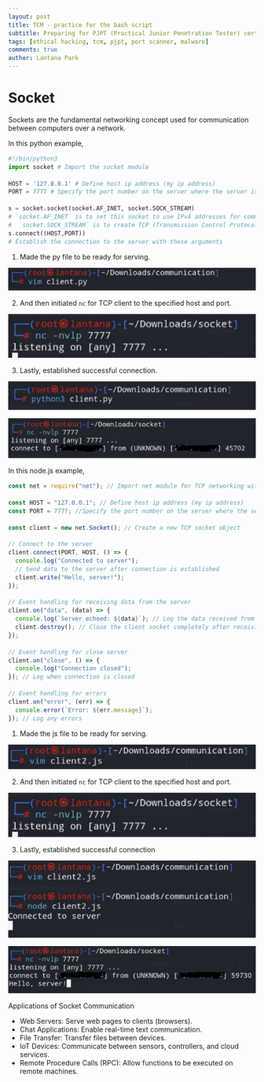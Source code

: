 ```yaml
---
layout: post
title: TCM - practice for the bash script
subtitle: Preparing for PJPT (Practical Junior Penetration Tester) certification by making socket, port scanner, and simple malware(ransomware) using node.js and python
tags: [ethical hacking, tcm, pjpt, port scanner, malware]
comments: true
author: Lantana Park
---
```


# Socket

Sockets are the fundamental networking concept used for communication between computers over a network.

In this python example,

```python
#!/bin/python3
import socket # Import the socket module

HOST = '127.0.0.1' # Define host ip address (my ip address)
PORT = 7777 # Specify the port number on the server where the server is listening for incoming connections

s = socket.socket(socket.AF_INET, socket.SOCK_STREAM)
# `socket.AF_INET` is to set this socket to use IPv4 addresses for communication
#  `socket.SOCK_STREAM` is to create TCP (Transmission Control Protocol)
s.connect((HOST,PORT))
# Establish the connection to the server with these arguments
```

1. Made the py file to be ready for serving.

![ready](../assets/img/PJPT/coding/Screenshot%202024-06-23%20at%2016.02.38.png)

2. And then initiated `nc` for TCP client to the specified host and port.

![ready](../assets/img/PJPT/coding/Screenshot%202024-06-23%20at%2016.07.23.png)

3. Lastly, established successful connection.

![established](../assets/img/PJPT/coding/Screenshot%202024-06-23%20at%2016.03.12.png)

![nc](../assets/img/PJPT/coding/Screenshot%202024-06-23%20at%2016.03.07.png)

In this node.js example,

```javascript
const net = require("net"); // Import net module for TCP networking with node.js

const HOST = "127.0.0.1"; // Define host ip address (my ip address)
const PORT = 7777; //Specify the port number on the server where the server is listening for incoming connections

const client = new net.Socket(); // Create a new TCP socket object

// Connect to the server
client.connect(PORT, HOST, () => {
  console.log("Connected to server");
  // Send data to the server after connection is established
  client.write("Hello, server!");
});

// Event handling for receiving data from the server
client.on("data", (data) => {
  console.log(`Server echoed: ${data}`); // Log the data received from the server
  client.destroy(); // Close the client socket completely after receiving the data
});

// Event handling for close server
client.on("close", () => {
  console.log("Connection closed");
}); // Log when connection is closed

// Event handling for errors
client.on("error", (err) => {
  console.error(`Error: ${err.message}`);
}); // Log any errors
```

1. Made the js file to be ready for serving.

![ready](../assets/img/PJPT/coding/Screenshot%202024-06-23%20at%2015.55.36.png)

2. And then initiated `nc` for TCP client to the specified host and port.

![ready](../assets/img/PJPT/coding/Screenshot%202024-06-23%20at%2016.07.23.png)

3. Lastly, established successful connection

![established](../assets/img/PJPT/coding/Screenshot%202024-06-23%20at%2015.50.19.png)

![final](../assets/img/PJPT/coding/Screenshot%202024-06-23%20at%2015.50.09.png)

Applications of Socket Communication

- Web Servers: Serve web pages to clients (browsers).
- Chat Applications: Enable real-time text communication.
- File Transfer: Transfer files between devices.
- IoT Devices: Communicate between sensors, controllers, and cloud services.
- Remote Procedure Calls (RPC): Allow functions to be executed on remote machines.
